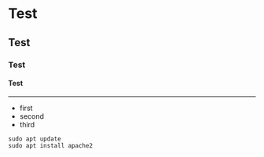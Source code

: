 # Test
## Test
### Test
#### Test
---

- first
- second
- third

```
sudo apt update
sudo apt install apache2
```
